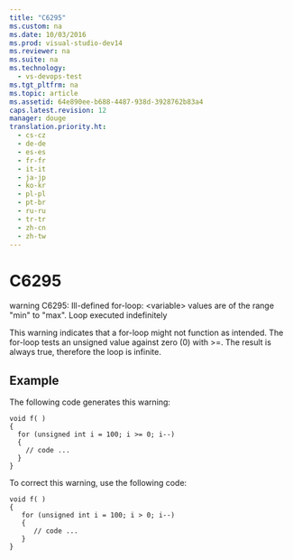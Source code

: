```yaml
---
title: "C6295"
ms.custom: na
ms.date: 10/03/2016
ms.prod: visual-studio-dev14
ms.reviewer: na
ms.suite: na
ms.technology: 
  - vs-devops-test
ms.tgt_pltfrm: na
ms.topic: article
ms.assetid: 64e890ee-b688-4487-938d-3928762b83a4
caps.latest.revision: 12
manager: douge
translation.priority.ht: 
  - cs-cz
  - de-de
  - es-es
  - fr-fr
  - it-it
  - ja-jp
  - ko-kr
  - pl-pl
  - pt-br
  - ru-ru
  - tr-tr
  - zh-cn
  - zh-tw
---
```

# C6295
warning C6295: Ill-defined for-loop: <variable\> values are of the range "min" to "max". Loop executed indefinitely  
  
 This warning indicates that a for-loop might not function as intended. The for-loop tests an unsigned value against zero (0) with >=. The result is always true, therefore the loop is infinite.  
  
## Example  
 The following code generates this warning:  
  
```  
void f( )  
{  
  for (unsigned int i = 100; i >= 0; i--)   
  {  
    // code ...  
  }  
}  
```  
  
 To correct this warning, use the following code:  
  
```  
void f( )  
{  
   for (unsigned int i = 100; i > 0; i--)  
   {  
      // code ...  
   }  
}  
```